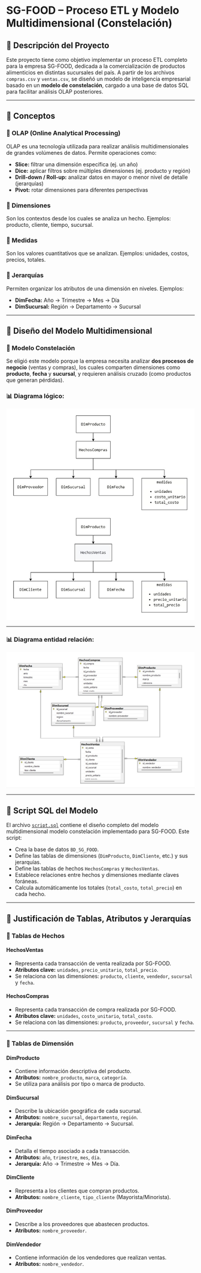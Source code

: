 # SG-FOOD – Proceso ETL y Modelo Multidimensional (Constelación)

## 📌 Descripción del Proyecto

Este proyecto tiene como objetivo implementar un proceso ETL completo para la empresa SG-FOOD, dedicada a la comercialización de productos alimenticios en distintas sucursales del país. A partir de los archivos `compras.csv` y `ventas.csv`, se diseñó un modelo de inteligencia empresarial basado en un **modelo de constelación**, cargado a una base de datos SQL para facilitar análisis OLAP posteriores.

---

## 🧠 Conceptos

### 🔷 OLAP (Online Analytical Processing)
OLAP es una tecnología utilizada para realizar análisis multidimensionales de grandes volúmenes de datos. Permite operaciones como:

- **Slice:** filtrar una dimensión específica (ej. un año)
- **Dice:** aplicar filtros sobre múltiples dimensiones (ej. producto y región)
- **Drill-down / Roll-up:** analizar datos en mayor o menor nivel de detalle (jerarquías)
- **Pivot:** rotar dimensiones para diferentes perspectivas

### 🔶 Dimensiones
Son los contextos desde los cuales se analiza un hecho. Ejemplos: producto, cliente, tiempo, sucursal.

### 🔶 Medidas
Son los valores cuantitativos que se analizan. Ejemplos: unidades, costos, precios, totales.

### 🔶 Jerarquías
Permiten organizar los atributos de una dimensión en niveles. Ejemplos:

- **DimFecha:** Año → Trimestre → Mes → Día
- **DimSucursal:** Región → Departamento → Sucursal

---

## 🧩 Diseño del Modelo Multidimensional

### 📐 Modelo Constelación

Se eligió este modelo porque la empresa necesita analizar **dos procesos de negocio** (ventas y compras), los cuales comparten dimensiones como **producto**, **fecha** y **sucursal**, y requieren análisis cruzado (como productos que generan pérdidas).

### 📊 Diagrama lógico:

![diagramaLogico](./Imagenes/DiagramaLogico.jpg)

---

### 📊 Diagrama entidad relación:

![diagramaEntidadRelacion](./Imagenes/DiagramaEntidadRelacion.jpg)

---

## 📄 Script SQL del Modelo

El archivo [`script.sql`](./DB/script.sql) contiene el diseño completo del modelo multidimensional modelo constelación implementado para SG-FOOD. Este script:

- Crea la base de datos `BD_SG_FOOD`.
- Define las tablas de dimensiones (`DimProducto`, `DimCliente`, etc.) y sus jerarquías.
- Define las tablas de hechos `HechosCompras` y `HechosVentas`.
- Establece relaciones entre hechos y dimensiones mediante claves foráneas.
- Calcula automáticamente los totales (`total_costo`, `total_precio`) en cada hecho.

---

## 🧾 Justificación de Tablas, Atributos y Jerarquías

### 🔹 Tablas de Hechos

#### HechosVentas
- Representa cada transacción de venta realizada por SG-FOOD.
- **Atributos clave:** `unidades`, `precio_unitario`, `total_precio`.
- Se relaciona con las dimensiones: `producto`, `cliente`, `vendedor`, `sucursal` y `fecha`.

#### HechosCompras
- Representa cada transacción de compra realizada por SG-FOOD.
- **Atributos clave:** `unidades`, `costo_unitario`, `total_costo`.
- Se relaciona con las dimensiones: `producto`, `proveedor`, `sucursal` y `fecha`.

---

### 🔹 Tablas de Dimensión

#### DimProducto
- Contiene información descriptiva del producto.
- **Atributos:** `nombre_producto`, `marca`, `categoría`.
- Se utiliza para análisis por tipo o marca de producto.

#### DimSucursal
- Describe la ubicación geográfica de cada sucursal.
- **Atributos:** `nombre_sucursal`, `departamento`, `región`.
- **Jerarquía:** Región → Departamento → Sucursal.

#### DimFecha
- Detalla el tiempo asociado a cada transacción.
- **Atributos:** `año`, `trimestre`, `mes`, `día`.
- **Jerarquía:** Año → Trimestre → Mes → Día.

#### DimCliente
- Representa a los clientes que compran productos.
- **Atributos:** `nombre_cliente`, `tipo_cliente` (Mayorista/Minorista).

#### DimProveedor
- Describe a los proveedores que abastecen productos.
- **Atributos:** `nombre_proveedor`.

#### DimVendedor
- Contiene información de los vendedores que realizan ventas.
- **Atributos:** `nombre_vendedor`.
